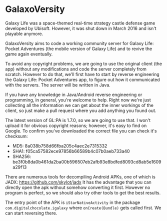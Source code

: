 # GalaxoVersity

Galaxy Life was a space-themed real-time strategy castle defense game developed by Ubisoft. However, it was shut down in March 2016 and isn't playable anymore.

GalaxoVersity aims to code a working community server for Galaxy Life: Pocket Adventures (the mobile version of Galaxy Life) and to revive the game again eventually.

To avoid any copyright problems, we are going to use the original client (the app) without any modifications and code the server completely from scratch. However to do that, we'll first have to start by reverse engineering the Galaxy Life: Pocket Adventures app, to figure out how it communicated with the servers. The server will be written in Java.

If you have any knowledge in Java/Android reverse engineering or programming, in general, you're welcome to help. Right now we're just collecting all the information we can get about the inner workings of the client, so just make a pull request where you add anything you found out.

The latest version of GL:PA is 1.7.0, so we are going to use that. I won't upload it for obvious copyright reasons; however, it's easy to find on Google. To confirm you've downloaded the correct file you can check it's checksum:
* MD5: 8a038b758d66fba205c4aec2e7315332
* SHA1: f05ca57582ece97856b66589b4c07b0aeb733a40
* SHA256: be3f0b8da0b461da2ba00b596507eb2afb93e8bdfed8093cd8ab5e1609a29f13

There are numerous tools for decompiling Android APKs, one of which is JADX: https://github.com/skylot/jadx It has the advantage that you can directly open the apk without somehow converting it first. However no program is perfect, so we should also try other tools to get the best results.

The entry point of the APK is `iStarNativeActivity` in the package `com.digitalchocolate.igalaxy` where `onCreate(Bundle)` gets called first. We can start reversing there.
